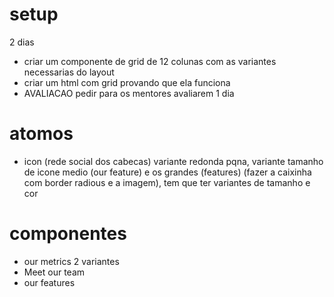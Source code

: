 # setup
<!-- - importar o reset -->
<!-- - criar as cores -->
<!-- - importar as google fonts -->
<!-- - criar var sass p breakpoints, tem que ter um arquivo p isso -->
<!-- - criar as tipografias de h1 ate h6 e body, pra isso funcionar tem que ter os breakpoints -->
<!-- - criar um html com os h1s h6s e body provando que eles sao responsivos -->
<!-- - criar componente de button, e ele tem uma variante dark -->
<!-- - fazer um componente de imagem responsiva (ex do guanabara) -->
<!-- - criar um html com uma imagem e provar que ela eh responsiva (ex do guana) -->
2 dias








- criar um componente de grid de 12 colunas com as variantes necessarias do layout
- criar um html com grid provando que ela funciona 
- AVALIACAO  pedir para os mentores avaliarem
1 dia

# atomos

- icon (rede social dos cabecas) variante redonda pqna, variante tamanho de icone medio (our feature) e os grandes (features) (fazer a caixinha com border radious e a imagem), tem que ter variantes de tamanho e cor

# componentes

- our metrics 2 variantes
- Meet our team
- our features 


